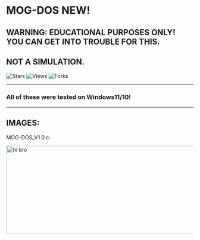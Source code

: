 # MOG-DOS NEW!
## WARNING: EDUCATIONAL PURPOSES ONLY! YOU CAN GET INTO TROUBLE FOR THIS.
## NOT A SIMULATION.
![Stars](https://img.shields.io/github/stars/MOG-Developing/DOS-ATTACK-educational?style=social) ![Views](https://komarev.com/ghpvc/?username=MOG-Developing&label=Repo%20views&color=blue&style=flat&repo=DOS-ATTACK-educational) ![Forks](https://img.shields.io/github/forks/MOG-Developing/DOS-ATTACK-educational?style=social)

---

### All of these were tested on Windows11/10!

 ---

## IMAGES:

MOG-DOS_V1.0.c:

<img width="736" height="237" alt="hi bro" src="https://github.com/user-attachments/assets/c95f310a-2744-410d-8ed2-fd36ff134912" />
